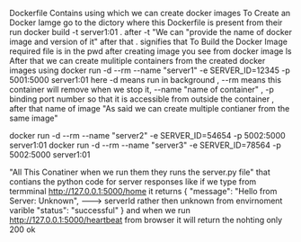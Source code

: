 Dockerfile Contains using which we can create docker images
To Create an Docker Iamge go to the dictory where this Dockerfile is present from their run
docker build -t server1:01 .
after -t "We can "provide the name of docker image and version of it" after that . signifies that To Build the Docker Image required file is in the pwd
after creating image you see from
docker image ls
After that we can create mulitiple containers from the created docker images using
docker run -d --rm --name "server1" -e SERVER_ID=12345 -p 5001:5000 server1:01
here -d means run in background ,  --rm means this container will remove when we stop it,
--name "name of container" , -p binding port number so that it is accessible from outside the container ,  after that name of image
"As said we can create multiple contianer from the same image"

docker run -d --rm --name "server2" -e SERVER_ID=54654 -p 5002:5000 server1:01
docker run -d --rm --name "server3" -e SERVER_ID=78564 -p 5002:5000 server1:01

"All This Conatiner when we run them they runs the server.py file"
that contians the python code for server responses like 
if we type from termminal
http://127.0.0.1:5000/home
it returns {
  "message": "Hello from Server: Unknown", ---> serverId rather then unknown from envirnoment varible
  "status": "successful"
}
and when we run http://127.0.0.1:5000/heartbeat from browser
it will return the 
nohting only 200 ok 

